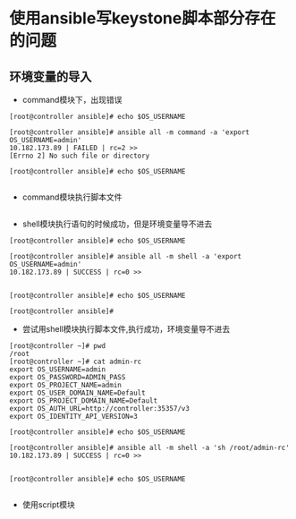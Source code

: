 # 使用ansible写keystone脚本部分存在的问题
## 环境变量的导入
* command模块下，出现错误
```
[root@controller ansible]# echo $OS_USERNAME

[root@controller ansible]# ansible all -m command -a 'export OS_USERNAME=admin'
10.182.173.89 | FAILED | rc=2 >>
[Errno 2] No such file or directory

[root@controller ansible]# echo $OS_USERNAME


```
* command模块执行脚本文件
```
```
* shell模块执行语句的时候成功，但是环境变量导不进去
```
[root@controller ansible]# echo $OS_USERNAME

[root@controller ansible]# ansible all -m shell -a 'export OS_USERNAME=admin'
10.182.173.89 | SUCCESS | rc=0 >>


[root@controller ansible]# echo $OS_USERNAME

[root@controller ansible]# 

```
* 尝试用shell模块执行脚本文件,执行成功，环境变量导不进去
```
[root@controller ~]# pwd
/root
[root@controller ~]# cat admin-rc 
export OS_USERNAME=admin
export OS_PASSWORD=ADMIN_PASS
export OS_PROJECT_NAME=admin
export OS_USER_DOMAIN_NAME=Default
export OS_PROJECT_DOMAIN_NAME=Default
export OS_AUTH_URL=http://controller:35357/v3
export OS_IDENTITY_API_VERSION=3

[root@controller ansible]# echo $OS_USERNAME

[root@controller ansible]# ansible all -m shell -a 'sh /root/admin-rc'
10.182.173.89 | SUCCESS | rc=0 >>


[root@controller ansible]# echo $OS_USERNAME


```
* 使用script模块
```
```
